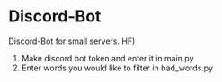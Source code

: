 # Discord-Bot
Discord-Bot for small servers. HF)
1) Make discord bot token and enter it in main.py
2) Enter words you would like to filter in bad_words.py
